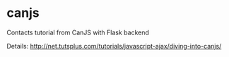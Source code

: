 canjs
=====

Contacts tutorial from CanJS with Flask backend

Details: http://net.tutsplus.com/tutorials/javascript-ajax/diving-into-canjs/